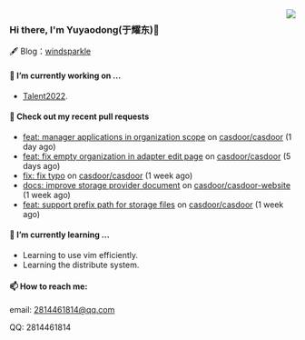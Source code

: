 <img align="right" src="https://github-readme-stats.vercel.app/api?username=leo220yuyaodog&show_icons=true&icon_color=805AD5&text_color=718096&bg_color=ffffff&hide_title=true" />

### Hi there, I'm Yuyaodong(于耀东)👋
🖋 Blog：[windsparkle](https://blog.windsparkle.top)
#### 🔭 I’m currently working on ...
- [Talent2022](https://github.com/casbin/Talent2022).

#### 🔨 Check out my recent pull requests

- [feat: manager applications in organization scope](https://github.com/casdoor/casdoor/pull/1290) on [casdoor/casdoor](https://github.com/casdoor/casdoor) (1 day ago)
- [feat: fix empty organization in adapter edit page](https://github.com/casdoor/casdoor/pull/1274) on [casdoor/casdoor](https://github.com/casdoor/casdoor) (5 days ago)
- [fix: fix typo](https://github.com/casdoor/casdoor/pull/1264) on [casdoor/casdoor](https://github.com/casdoor/casdoor) (1 week ago)
- [docs: improve storage provider document](https://github.com/casdoor/casdoor-website/pull/386) on [casdoor/casdoor-website](https://github.com/casdoor/casdoor-website) (1 week ago)
- [feat: support prefix path for storage files](https://github.com/casdoor/casdoor/pull/1258) on [casdoor/casdoor](https://github.com/casdoor/casdoor) (1 week ago)

#### 🌱 I’m currently learning ...
- Learning to use vim efficiently.
- Learning the distribute system.

#### 📫 How to reach me:
email: 2814461814@qq.com

QQ: 2814461814

